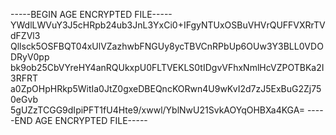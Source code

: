 -----BEGIN AGE ENCRYPTED FILE-----
YWdlLWVuY3J5cHRpb24ub3JnL3YxCi0+IFgyNTUxOSBuVHVrQUFFVXRrTVdFZVl3
Qllsck5OSFBQT04xUlVZazhwbFNGUy8ycTBVCnRPbUp6OUw3Y3BLL0VDODRyV0pp
bk9ob25CbVYreHY4anRQUkxpU0FLTVEKLS0tIDgvVFhxNmlHcVZPOTBKa2I3RFRT
a0ZpOHpHRkp5WitIa0JtZ0gxeDBEQncKORwn4U9wKvI2d7zJ5ExBuG2Zj750eGvb
5gUZzTCGG9dIpiPFT1fU4Hte9/xwwl/YblNwU21SvkAOYqOHBXa4KGA=
-----END AGE ENCRYPTED FILE-----
